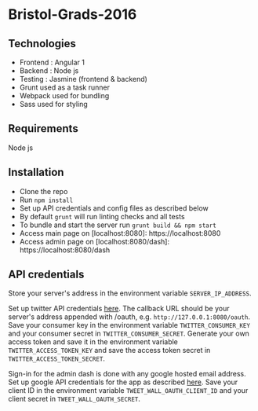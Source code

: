 # Bristol-Grads-2016

Technologies
---

- Frontend : Angular 1
- Backend : Node js
- Testing : Jasmine (frontend & backend)
- Grunt used as a task runner
- Webpack used for bundling
- Sass used for styling

Requirements
---

Node js

Installation
---

- Clone the repo
- Run `npm install`
- Set up API credentials and config files as described below
- By default `grunt` will run linting checks and all tests
- To bundle and start the server run `grunt build && npm start`
- Access main page on [localhost:8080]: https://localhost:8080
- Access admin page on [localhost:8080/dash]: https://localhost:8080/dash


API credentials
---

Store your server's address in the environment variable `SERVER_IP_ADDRESS`.

Set up twitter API credentials [here](https://apps.twitter.com/). The callback URL should be your server's address appended with /oauth, e.g. `http://127.0.0.1:8080/oauth`.
Save your consumer key in the environment variable `TWITTER_CONSUMER_KEY` and your consumer secret in `TWITTER_CONSUMER_SECRET`.
Generate your own access token and save it in the environment variable `TWITTER_ACCESS_TOKEN_KEY` and save the access token secret in `TWITTER_ACCESS_TOKEN_SECRET`.

Sign-in for the admin dash is done with any google hosted email address.
Set up google API credentials for the app as described [here](https://developers.google.com/identity/sign-in/web/devconsole-project).
Save your client ID in the environment variable `TWEET_WALL_OAUTH_CLIENT_ID` and your client secret in `TWEET_WALL_OAUTH_SECRET`.